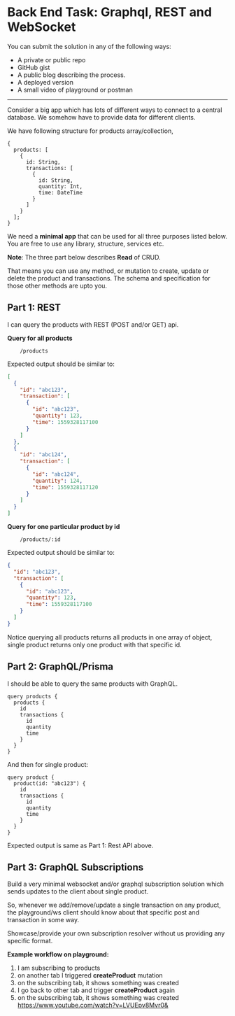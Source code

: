 # Back End Task: Graphql, REST and WebSocket

You can submit the solution in any of the following ways:

- A private or public repo
- GitHub gist
- A public blog describing the process.
- A deployed version
- A small video of playground or postman

---

Consider a big app which has lots of different ways to connect to a central database. We somehow have to provide data for different clients.

We have following structure for products array/collection,

```
{
  products: [
    {
      id: String,
      transactions: [
        {
          id: String,
          quantity: Int,
          time: DateTime
        }
      ]
    }
  ];
}
```

We need a **minimal app** that can be used for all three purposes listed below. You are free to use any library, structure, services etc.

**Note**: The three part below describes **Read** of CRUD.

That means you can use any method, or mutation to create, update or delete the product and transactions. The schema and specification for those other methods are upto you.

## Part 1: REST

I can query the products with REST (POST and/or GET) api.

**Query for all products**

```
    /products
```

Expected output should be similar to:

```json
[
  {
    "id": "abc123",
    "transaction": [
      {
        "id": "abc123",
        "quantity": 123,
        "time": 1559328117100
      }
    ]
  },
  {
    "id": "abc124",
    "transaction": [
      {
        "id": "abc124",
        "quantity": 124,
        "time": 1559328117120
      }
    ]
  }
]
```

**Query for one particular product by id**

```
    /products/:id
```

Expected output should be similar to:

```json
{
  "id": "abc123",
  "transaction": [
    {
      "id": "abc123",
      "quantity": 123,
      "time": 1559328117100
    }
  ]
}
```

Notice querying all products returns all products in one array of object, single product returns only one product with that specific id.

## Part 2: GraphQL/Prisma

I should be able to query the same products with GraphQL.

    query products {
      products {
        id
        transactions {
          id
          quantity
          time
        }
      }
    }

And then for single product:

    query product {
      product(id: "abc123") {
        id
        transactions {
          id
          quantity
          time
        }
      }
    }

Expected output is same as Part 1: Rest API above.

## Part 3: GraphQL Subscriptions

Build a very minimal websocket and/or graphql subscription solution which sends updates to the client about single product.

So, whenever we add/remove/update a single transaction on any product, the playground/ws client should know about that specific post and transaction in some way.

Showcase/provide your own subscription resolver without us providing any specific format.

**Example workflow on playground:**

1. I am subscribing to products
2. on another tab I triggered **createProduct** mutation
3. on the subscribing tab, it shows something was created
4. I go back to other tab and trigger **createProduct** again
5. on the subscribing tab, it shows something was created
   https://www.youtube.com/watch?v=LVUEpv8Mvr0&
